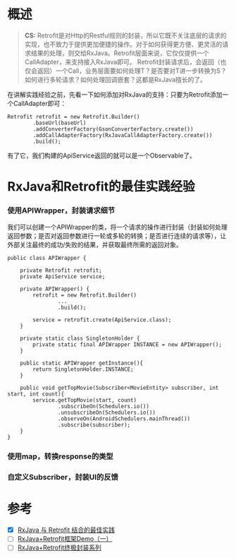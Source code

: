 # 概述
> **CS:** Retrofit是对Http的Restful规则的封装，所以它既不关注底层的请求的实现，也不致力于提供更加便捷的操作。对于如何获得更方便、更灵活的请求结果的处理，则交给RxJava。Retrofit层面来说，它仅仅提供一个CallAdapter，来支持接入RxJava即可。
Retrofit封装请求后，会返回（也仅会返回）一个Call<T>，业务层面要如何处理T？是否要对T进一步转换为S？如何进行多轮请求？如何处理回调嵌套？这都是RxJava擅长的了。

在讲解实践经验之前，先看一下如何添加对RxJava的支持：只要为Retrofit添加一个CallAdapter即可：
```
Retrofit retrofit = new Retrofit.Builder()
        .baseUrl(baseUrl)
        .addConverterFactory(GsonConverterFactory.create())
        .addCallAdapterFactory(RxJavaCallAdapterFactory.create())
        .build();
```
有了它，我们构建的ApiService返回的就可以是一个Observable了。

# RxJava和Retrofit的最佳实践经验
### 使用APIWrapper，封装请求细节
我们可以创建一个APIWrapper的类，将一个请求的操作进行封装（封装如何处理返回参数；是否对返回参数进行一轮或多轮的转换；是否进行连续的请求等），让外部关注最终的成功/失败的结果，并获取最终所需的返回对象。
```
public class APIWrapper {

    private Retrofit retrofit;
    private ApiService service;

    private APIWrapper() {
        retrofit = new Retrofit.Builder()
                ...
                .build();

        service = retrofit.create(ApiService.class);
    }

    private static class SingletonHolder {
        private static final APIWrapper INSTANCE = new APIWrapper();
    }

    public static APIWrapper getInstance(){
        return SingletonHolder.INSTANCE;
    }

    public void getTopMovie(Subscriber<MovieEntity> subscriber, int start, int count){
        service.getTopMovie(start, count)
                .subscribeOn(Schedulers.io())
                .unsubscribeOn(Schedulers.io())
                .observeOn(AndroidSchedulers.mainThread())
                .subscribe(subscriber);
    }
}
```

### 使用map，转换response的类型



### 自定义Subscriber，封装UI的反馈

# 参考
- [x] [RxJava 与 Retrofit 结合的最佳实践](http://gank.io/post/56e80c2c677659311bed9841)
- [ ] [RxJava+Retrofit框架Demo（一）](http://www.jianshu.com/p/2b0aeb6b6b61#)
- [ ] [RxJava+Retrofit终极封装系列](http://blog.csdn.net/column/details/13297.html)